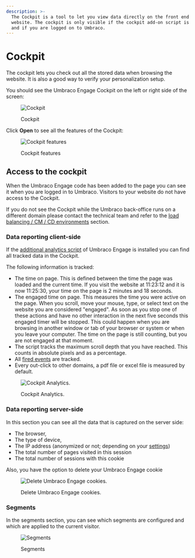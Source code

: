 ```yaml
---
description: >-
  The Cockpit is a tool to let you view data directly on the front end of the
  website. The cockpit is only visible if the cockpit add-on script is installed
  and if you are logged on to Umbraco.
---
```


# Cockpit

The cockpit lets you check out all the stored data when browsing the website. It is also a good way to verify your personalization setup.

You should see the Umbraco Engage Cockpit on the left or right side of the screen:

<div align="left">

<figure><img src="../../.gitbook/assets/image (20) (1).png" alt="Cockpit"><figcaption><p>Cockpit</p></figcaption></figure>

</div>

Click **Open** to see all the features of the Cockpit:

<div align="left">

<figure><img src="../../.gitbook/assets/image (2) (2).png" alt="Cockpit features"><figcaption><p>Cockpit features</p></figcaption></figure>

</div>

## Access to the cockpit

When the Umbraco Engage code has been added to the page you can see it when you are logged in to Umbraco. Visitors to your website do not have access to the Cockpit.

If you do not see the Cockpit while the Umbraco back-office runs on a different domain please contact the technical team and refer to the [load balancing / CM / CD environments](../for-developers/loadbalancing-and-cm-cd-environments.md) section.

### Data reporting client-side

If the [additional analytics script](../../developers/analytics/client-side-events-and-additional-javascript-files/additional-measurements-with-the-analytics-scripts.md) of Umbraco Engage is installed you can find all tracked data in the Cockpit.

The following information is tracked:

* The time on page. This is defined between the time the page was loaded and the current time. If you visit the website at 11:23:12 and it is now 11:25:30, your time on the page is 2 minutes and 18 seconds.
* The engaged time on page. This measures the time you were active on the page. When you scroll, move your mouse, type, or select text on the website you are considered "engaged". As soon as you stop one of these actions and have no other interaction in the next five seconds this engaged timer will be stopped. This could happen when you are browsing in another window or tab of your browser or system or when you leave your computer. The time on the page is still counting, but you are not engaged at that moment.
* The script tracks the maximum scroll depth that you have reached. This counts in absolute pixels and as a percentage.
* All [fired events](../../developers/analytics/client-side-events-and-additional-javascript-files/create-your-own-events.md) are tracked.
* Every out-click to other domains, a pdf file or excel file is measured by default.

<div align="left">

<figure><img src="../../.gitbook/assets/image (3) (2).png" alt="Cockpit Analytics."><figcaption><p>Cockpit Analytics.</p></figcaption></figure>

</div>

### Data reporting server-side

In this section you can see all the data that is captured on the server side:

* The browser,
* The type of device,
* The IP address (anonymized or not; depending on your [settings](../../developers/settings/configuration.md))
* The total number of pages visited in this session
* The total number of sessions with this cookie

Also, you have the option to delete your Umbraco Engage cookie

<div align="left">

<figure><img src="../../.gitbook/assets/image (4) (2).png" alt="Delete Umbraco Engage cookies."><figcaption><p>Delete Umbraco Engage cookies.</p></figcaption></figure>

</div>

### Segments

In the segments section, you can see which segments are configured and which are applied to the current visitor.

<div align="left">

<figure><img src="../../.gitbook/assets/image (5) (2).png" alt="Segments"><figcaption><p>Segments</p></figcaption></figure>

</div>
